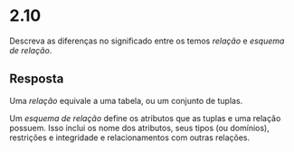 # 2.10

Descreva as diferenças no significado entre os temos *relação* e *esquema de relação*.

## Resposta

Uma *relação* equivale a uma tabela, ou um conjunto de tuplas.

Um *esquema de relação* define os atributos que as tuplas e uma relação possuem. Isso inclui os nome dos atributos, seus tipos (ou domínios), restrições e integridade e relacionamentos com outras relações.